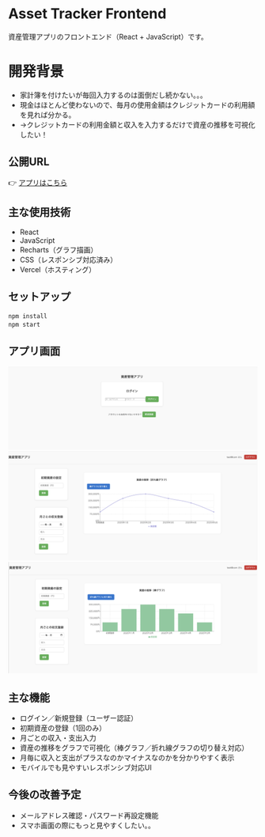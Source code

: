 # Asset Tracker Frontend

資産管理アプリのフロントエンド（React + JavaScript）です。

# 開発背景

- 家計簿を付けたいが毎回入力するのは面倒だし続かない。。。
- 現金はほとんど使わないので、毎月の使用金額はクレジットカードの利用額を見れば分かる。
- →クレジットカードの利用金額と収入を入力するだけで資産の推移を可視化したい！

## 公開URL

👉 [アプリはこちら](https://asset-tracker-frontend.vercel.app/)

## 主な使用技術

- React
- JavaScript
- Recharts（グラフ描画）
- CSS（レスポンシブ対応済み）
- Vercel（ホスティング）

## セットアップ

```bash
npm install
npm start
```

## アプリ画面
![新規登録・ログイン画面](images/login.png)
![折れ線グラフ](images/lineGraph.png)
![棒グラフ](images/barGraph.png)

## 主な機能

- ログイン／新規登録（ユーザー認証）
- 初期資産の登録（1回のみ）
- 月ごとの収入・支出入力
- 資産の推移をグラフで可視化（棒グラフ／折れ線グラフの切り替え対応）
- 月毎に収入と支出がプラスなのかマイナスなのかを分かりやすく表示
- モバイルでも見やすいレスポンシブ対応UI

## 今後の改善予定

- メールアドレス確認・パスワード再設定機能
- スマホ画面の際にもっと見やすくしたい。。